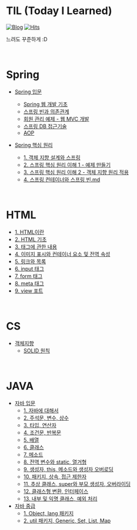 # TIL (Today I Learned)

[![Blog](https://img.shields.io/badge/Blog-JinSangLog-green.svg)](https://velog.io/@hamsangjin)
[![Hits](https://hits.seeyoufarm.com/api/count/incr/badge.svg?url=https%3A%2F%2Fgithub.com%2Fhamsangjin%2FTIL&count_bg=%2379C83D&title_bg=%23555555&icon=&icon_color=%23E7E7E7&title=hits&edge_flat=false)](https://hits.seeyoufarm.com)

느려도 꾸준하게 :D

<br>

# Spring
* [Spring 입문](https://github.com/hamsangjin/TIL/tree/main/Spring/Spring_%EC%9E%85%EB%AC%B8)
  * [Spring 웹 개발 기초](https://github.com/hamsangjin/TIL/blob/main/Spring/Spring_%EC%9E%85%EB%AC%B8/%EC%8A%A4%ED%94%84%EB%A7%81%20%EC%9B%B9%20%EA%B0%9C%EB%B0%9C%20%EA%B8%B0%EC%B4%88.md)
  * [스프링 빈과 의존관계](https://github.com/hamsangjin/TIL/blob/main/Spring/Spring_%EC%9E%85%EB%AC%B8/%EC%8A%A4%ED%94%84%EB%A7%81%20%EB%B9%88%EA%B3%BC%20%EC%9D%98%EC%A1%B4%EA%B4%80%EA%B3%84.md)
  * [회원 관리 예제 - 웹 MVC 개발](https://github.com/hamsangjin/TIL/blob/main/Spring/Spring_%EC%9E%85%EB%AC%B8/%ED%9A%8C%EC%9B%90%20%EA%B4%80%EB%A6%AC%20%EC%98%88%EC%A0%9C%20-%20%EC%9B%B9%20MVC%20%EA%B0%9C%EB%B0%9C.md)
  * [스프링 DB 접근기술](https://github.com/hamsangjin/TIL/blob/main/Spring/Spring_%EC%9E%85%EB%AC%B8/%EC%8A%A4%ED%94%84%EB%A7%81%20DB%20%EC%A0%91%EA%B7%BC%EA%B8%B0%EC%88%A0.md)
  * [AOP](https://github.com/hamsangjin/TIL/blob/main/Spring/Spring_%EC%9E%85%EB%AC%B8/AOP.md)

* [Spring 핵심 원리](https://github.com/hamsangjin/TIL/tree/main/Spring/Spring%20%ED%95%B5%EC%8B%AC%20%EC%9B%90%EB%A6%AC%20-%20%EA%B8%B0%EB%B3%B8%ED%8E%B8)
  * [1. 객체 지향 설계와 스프링](https://github.com/hamsangjin/TIL/blob/main/Spring/Spring%20%ED%95%B5%EC%8B%AC%20%EC%9B%90%EB%A6%AC%20-%20%EA%B8%B0%EB%B3%B8%ED%8E%B8/1.%20%EA%B0%9D%EC%B2%B4%20%EC%A7%80%ED%96%A5%20%EC%84%A4%EA%B3%84%EC%99%80%20%EC%8A%A4%ED%94%84%EB%A7%81.md)
  * [2. 스프링 핵심 원리 이해 1 - 예제 만들기](https://github.com/hamsangjin/TIL/blob/main/Spring/Spring%20%ED%95%B5%EC%8B%AC%20%EC%9B%90%EB%A6%AC%20-%20%EA%B8%B0%EB%B3%B8%ED%8E%B8/2.%20%EC%8A%A4%ED%94%84%EB%A7%81%20%ED%95%B5%EC%8B%AC%20%EC%9B%90%EB%A6%AC%20%EC%9D%B4%ED%95%B4%201%20-%20%EC%98%88%EC%A0%9C%20%EB%A7%8C%EB%93%A4%EA%B8%B0.md)
  * [3. 스프링 핵심 원리 이해 2 - 객체 지향 원리 적용](https://github.com/hamsangjin/TIL/blob/main/Spring/Spring%20%ED%95%B5%EC%8B%AC%20%EC%9B%90%EB%A6%AC%20-%20%EA%B8%B0%EB%B3%B8%ED%8E%B8/3.%20%EC%8A%A4%ED%94%84%EB%A7%81%20%ED%95%B5%EC%8B%AC%20%EC%9B%90%EB%A6%AC%20%EC%9D%B4%ED%95%B4%202%20-%20%EA%B0%9D%EC%B2%B4%20%EC%A7%80%ED%96%A5%20%EC%9B%90%EB%A6%AC%20%EC%A0%81%EC%9A%A9.md)
  * [4. 스프링 컨테이너와 스프링 빈.md](https://github.com/hamsangjin/TIL/blob/main/Spring/Spring%20핵심%20원리%20-%20기본편/4.%20스프링%20컨테이너와%20스프링%20빈.md)

<br>

# HTML
* [1. HTML이란](https://github.com/hamsangjin/TIL/blob/main/HTML/1.%20HTML%EC%9D%B4%EB%9E%80.md)
* [2. HTML 기초](https://github.com/hamsangjin/TIL/blob/main/HTML/2.%20HTML%20%EA%B8%B0%EC%B4%88.md)
* [3. 태그에 관한 내용](https://github.com/hamsangjin/TIL/blob/main/HTML/3.%20%ED%83%9C%EA%B7%B8%EC%97%90%20%EA%B4%80%ED%95%9C%20%EB%82%B4%EC%9A%A9.md)
* [4. 이미지 표시와 컨테이너 요소 및 전역 속성](https://github.com/hamsangjin/TIL/blob/main/HTML/4.%20%EC%9D%B4%EB%AF%B8%EC%A7%80%20%ED%91%9C%EC%8B%9C%EC%99%80%20%EC%BB%A8%ED%85%8C%EC%9D%B4%EB%84%88%20%EC%9A%94%EC%86%8C%20%EB%B0%8F%20%EC%A0%84%EC%97%AD%20%EC%86%8D%EC%84%B1.md)
* [5. 링크와 목록](https://github.com/hamsangjin/TIL/blob/main/HTML/5.%20%EB%A7%81%ED%81%AC%EC%99%80%20%EB%AA%A9%EB%A1%9D.md)
* [6. input 태그](https://github.com/hamsangjin/TIL/blob/main/HTML/6.%20input%20%ED%83%9C%EA%B7%B8.md)
* [7. form 태그](https://github.com/hamsangjin/TIL/blob/main/HTML/7.%20form%20%ED%83%9C%EA%B7%B8.md)
* [8. meta 태그](https://github.com/hamsangjin/TIL/blob/main/HTML/8.%20meta%20%ED%83%9C%EA%B7%B8.md)
* [9. view 포트](https://github.com/hamsangjin/TIL/blob/main/HTML/9.%20view%20%ED%8F%AC%ED%8A%B8.md)

<br>

# CS
* [객체지향](https://github.com/hamsangjin/TIL/tree/main/CS/%EA%B0%9D%EC%B2%B4%EC%A7%80%ED%96%A5)
  * [SOLID 원칙](https://github.com/hamsangjin/TIL/blob/main/CS/%EA%B0%9D%EC%B2%B4%EC%A7%80%ED%96%A5/SOLID%20%EC%9B%90%EC%B9%99.md)

<br>

# JAVA
* [자바 입문]()
  * [1. 자바에 대해서]()
  * [2. 주석문, 변수, 상수]()
  * [3. 타입, 연산자]()
  * [4. 조건문, 반복문]()
  * [5. 배열]()
  * [6. 클래스]()
  * [7. 메소드]()
  * [8. 전역 변수와 static, 열거형]()
  * [9. 생성자, this, 메소드와 생성자 오버로딩]()
  * [10. 패키지, 상속, 접근 제한자]()
  * [11. 추상 클래스, super와 부모 생성자, 오버라이딩]()
  * [12. 클래스형 변환, 인터페이스]()
  * [13. 내부 및 익명 클래스, 예외 처리]()
* [자바 중급]()
  * [1. Object, lang 패키지]()
  * [2. util 패키지, Generic, Set, List, Map]()